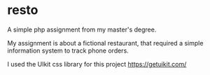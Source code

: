 # resto
A  simple php assignment from my master's degree. 

My assignment is about a fictional restaurant, that required a simple information system to track phone orders. 

I used the UIkit css library for this project 
https://getuikit.com/
